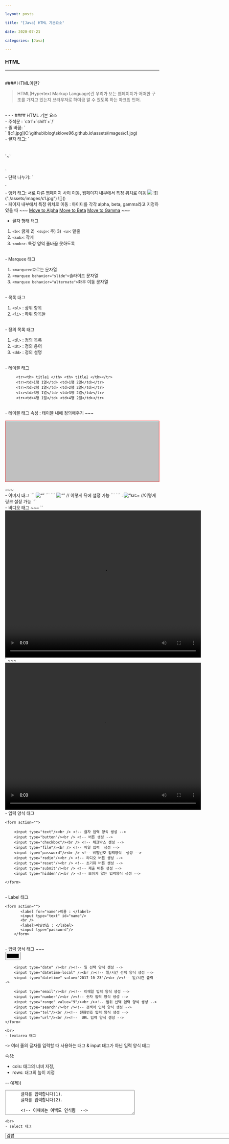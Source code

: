 ```yaml
---

layout: posts

title: "[Java] HTML 기본요소"

date: 2020-07-21

categories: [Java]

---
```

### HTML

- - -
 <br>
#### HTML이란?
<blockQuote>HTML(Hypertext Markup Language)란 우리가 보는 웹페이지가
어떠한 구조를 가지고 있는지 브라우저로 하여금 알 수 있도록 하는 마크업 언어.
</blockQuote>
<br>
- - -
#### HTML 기본 요소
<br>
- 주석문 : `ctrl`+`shift`+`/`
<br>
- 줄 바꿈: `<br />`
![c1.jpg](C:\github\blog\sklove96.github.io\assets\images\c1.jpg)

<br>
- 글자 태그: `<h1></h1>`~`<h6></h6>`
<br>
- 단락 나누기: `<p></p>`
<br>
- 앵커 태그: 서로 다른 웹페이지 사이 이동, 웹페이지 내부에서 특정 위치로 이동

<img src = "./assets/images/c1.jpg">
![]("./assets/images/c1.jpg")
![]()
<br>
- 페이지 내부에서 특정 위치로 이동
: 아이디를 각각 alpha, beta, gamma라고 지정하였을 때
~~~
<a href="#alpha">Move to Alpha</a>
<a href="#beta">Move to Beta</a>
<a href="#gamma">Move to Gamma</a>
~~~
<br>

- 글자 형태 태그

 1) `<b>`:  굵게
2)` <sup>`:  주)
3)` <u>`:  밑줄
4) `<sub>`:  작게
5) `<nobr>`:  특정 영역 줄바꿈 못하도록
<br>
- Marquee 태그

 1) `<marquee>`흐르는 문자열
2) `<marquee behavior="slide">`슬라이드 문자열
3) `<marquee behavior="alternate">`좌우 이동 문자열
<br>
- 목록 태그

 1) `<ol>` : 상위 항목
2) `<li>` : 하위 항목들
<br>
- 정의 목록 태그

 1) `<dl>` : 정의 목록
2) `<dt>` : 정의 용어
3) `<dd>` : 정의 설명
<br>
- 테이블 태그

         <tr><th> title1 </th> <th> title2 </th></tr>
         <tr><td>1행 1열</td> <td>1행 2열</td></tr>
         <tr><td>2행 1열</td> <td>2행 2열</td></tr>
         <tr><td>3행 1열</td> <td>3행 2열</td></tr>
         <tr><td>4행 1열</td> <td>4행 2열</td></tr>
<br>
- 테이블 태그 속성 : 테이블 내에 정의해주기
~~~
<table border="1" align="center"
	           width="80%" height="200"
	           bgcolor="silver" bordercolor="red"
	           cellpadding="20" cellspacing="30">
</table>
~~~
<br>
- 이미지 태그
```
<img alt= “” src=”./images/…”>
```
```
<img alt= “” src=”./images/…” width=”300” height=”200”>
// 이렇게 뒤에 설정 가능
```
```
: <img alt= “src= https://s.pstatic.net/static/www/mobile/edit/2020/0525/mobile_184814546796.jpg” >
//이렇게 링크 설정 가능
```
<br>
- 비디오 태그
~~~
``<video src="./contents/Wildlife.mp4"`
              controls="controls"
              autoplay="autoplay"
              loop="loop"
              width="640"
              height="480"></video>`
~~~
<video src="./contents/Wildlife.mp4"
              controls="controls"
              autoplay="autoplay"
              loop="loop"
              width="640"
              height="480"></video>

<br>
- 입력 양식 태그

 `<form action="">`
    
        <input type="text"/><br /> <!-- 글자 입력 양식 생성 -->
        <input type="button"/><br /> <!-- 버튼 생성 -->
        <input type="checkbox"/><br /> <!-- 체크박스 생성 -->
        <input type="file"/><br /> <!-- 파일 입력  생성 -->
        <input type="password"/><br /> <!-- 비밀번호 입력양식  생성 -->
        <input type="radio"/><br /> <!-- 라디오 버튼 생성 -->
        <input type="reset"/><br /> <!-- 초기화 버튼 생성 -->
        <input type="submit"/><br /> <!-- 제출 버튼 생성 -->
        <input type="hidden"/><br /> <!-- 보이지 않는 입력양식 생성 -->
         
    </form>
<br>
- Label 태그

 ~~~
<form action="">
        <label for="name">이름 : </label>
        <input type="text" id="name"/>
        <br />
        <label>비밀번호 : </label>
        <input type="password"/>
     </form>
~~~

<br>
- 입력 양식 태그
~~~
<form action="">
		<input type="color" /><br /><!-- 색상 선택 양식 생성 -->
		
		<input type="date" /><br /><!-- 일 선택 양식 생성 -->
		<input type="datetime-local" /><br /><!-- 일/시간 선택 양식 생성 -->
		<input type="datetime" value="2017-10-23"/><br /><!-- 일/시간 출력 -->
		
		<input type="email"/><br /><!-- 이메일 입력 양식 생성 -->
		<input type="number"/><br /><!-- 숫자 입력 양식 생성 -->
		<input type="range" value="9"/><br /><!-- 범위 선택 입력 양식 생성 -->
		<input type="search"/><br /><!-- 검색어 입력 양식 생성 -->
		<input type="tel"/><br /><!-- 전화번호 입력 양식 생성 -->
		<input type="url"/><br /><!--  URL 입력 양식 생성 -->
	</form>
~~~
<br>
- textarea 태그
~~~
-> 여러 줄의 글자를 입력할 때 사용하는 태그 &
   input 태그가 아닌 입력 양식 태그
   
   속성:
   - cols: 태그의 너비 지정,
   - rows: 태그의 높이 지정
   
   -- 예제))
   
   <textarea rows="5" cols="50">
      글자를 입력합니다(1).
      글자를 입력합니다(2).
      
      <!-- 이때에는 여백도 인식됨  -->
      
    </textarea>
~~~
<br>
- select 태그

~~~
<select>
 <option>김밥</>
 <option>떡볶이</>
 ...
 
 >>이렇게 선택할 수 있는 항목들 생김

~~~
<select>
 <option>김밥</option>
 <option>떡볶이</option>
  <option>순대</option>
 </select>
<br>
- Fieldset & legend 태그

~~~
입력 양식을 설명하는 태그.
  -legend 태그는 fieldset 태그안에서만 사용할 수 있음.
     -> 다른 곳에서 쓸 수 있지만 아무 효과가 없다.
~~~
~~~java
//예제
<form action="">
   
     <fieldset>
     <legend>로그인</legend>     
     <table>    
       <tr>
         <td><label for="id">아이디</label></td>
         <td><input type="text" id="id"></td>      
       </tr>      
        <tr>
         <td><label>비밀번호</label></td>
         <td><input type="password" id="pw"></td>      
       </tr>           
     </table>      
     
     <input type="submit" value="로그인">
     </fieldset>
   </form>

~~~
<br>
- 공간분할 태그
~~~
<h1>써주면 자동으로 줄 바꿈이 됨
이는 줄 바꿈의 개념이 아니라 h1이 차지하는 영역이 크기 때문에
줄 바꿈이 되는 것.
~~~

 ~~~
 -<div>: 한 줄의 개념 o
 -<span>: inline형식으로 공간 분할( 한 줄 안에 차례차례 위치하는 형식 )
 ~~~
<br>
- 시멘틱 구조 태그


	  . <header>: 헤더를 의미한다(회사명/로고).
	  . <nav>: 네비게이션을 의미(주메뉴 구성)한다.
	  . <aside>: 사이드에 위치(sub 메뉴/광고)하는 공간을 의미한다.
      . <section>: 여러 중심 내용을 감싸는 공간을 의미한다.
      . <article>: 글자가 많이 들어가는 부분을 의미한다.
	  . <footer> : 맺음말(ex>> 이용약관|주소(위치)|저작권|사이트맵)을 의미한다

<br>
- 문단 정렬 태그

~~~
<pre>: 소스코드에 쓰여있는 형식 그대로 결과 나타남( 복붙해도 형식 그대로)
<xmp>: 하나의 텍스트처럼 인식되어 처리
~~~











